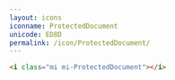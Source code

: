 ```yaml
---
layout: icons
iconname: ProtectedDocument
unicode: ED8D
permalink: /icon/ProtectedDocument/
---
```


``` html
<i class="mi mi-ProtectedDocument"></i>
```

